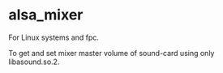 # alsa_mixer

For Linux systems and fpc.

To get and set mixer master volume of sound-card using only libasound.so.2.
